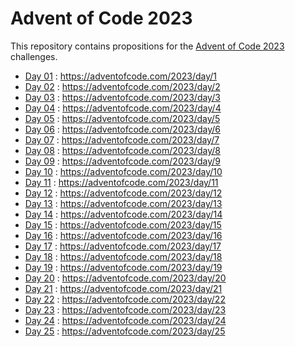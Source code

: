 
# Advent of Code 2023

This repository contains propositions for the [Advent of Code 2023](https://adventofcode.com/2023) challenges.

* [Day 01](days/01) : https://adventofcode.com/2023/day/1
* [Day 02](days/02) : https://adventofcode.com/2023/day/2
* [Day 03](days/03) : https://adventofcode.com/2023/day/3
* [Day 04](days/04) : https://adventofcode.com/2023/day/4
* [Day 05](days/05) : https://adventofcode.com/2023/day/5
* [Day 06](days/06) : https://adventofcode.com/2023/day/6
* [Day 07](days/07) : https://adventofcode.com/2023/day/7
* [Day 08](days/08) : https://adventofcode.com/2023/day/8
* [Day 09](days/09) : https://adventofcode.com/2023/day/9
* [Day 10](days/10) : https://adventofcode.com/2023/day/10
* [Day 11](days/11) : https://adventofcode.com/2023/day/11
* [Day 12](days/12) : https://adventofcode.com/2023/day/12
* [Day 13](days/13) : https://adventofcode.com/2023/day/13
* [Day 14](days/14) : https://adventofcode.com/2023/day/14
* [Day 15](days/15) : https://adventofcode.com/2023/day/15
* [Day 16](days/16) : https://adventofcode.com/2023/day/16
* [Day 17](days/17) : https://adventofcode.com/2023/day/17
* [Day 18](days/18) : https://adventofcode.com/2023/day/18
* [Day 19](days/19) : https://adventofcode.com/2023/day/19
* [Day 20](days/20) : https://adventofcode.com/2023/day/20
* [Day 21](days/21) : https://adventofcode.com/2023/day/21
* [Day 22](days/22) : https://adventofcode.com/2023/day/22
* [Day 23](days/23) : https://adventofcode.com/2023/day/23
* [Day 24](days/24) : https://adventofcode.com/2023/day/24
* [Day 25](days/25) : https://adventofcode.com/2023/day/25

